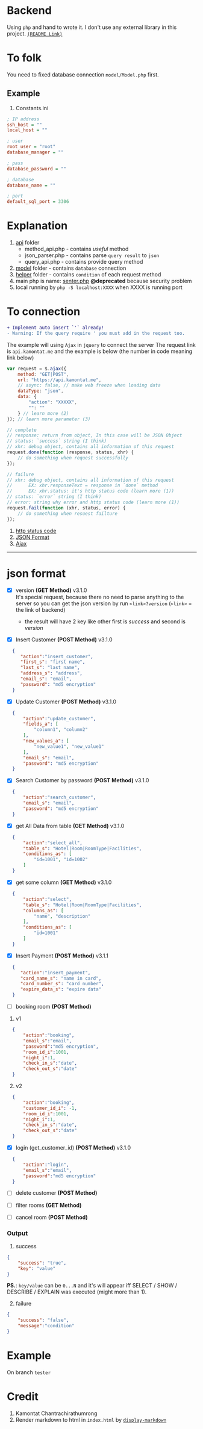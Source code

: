# Backend
Using `php` and hand to wrote it. I don't use any external library in this project. 
[`(README Link)`](https://github.com/Database-Systems-For-SKE/Backend/blob/master/README.md)

# To folk
You need to fixed database connection `model/Model.php` first.

## Example 
1. Constants.ini
```ini
; IP address
ssh_host = ""
local_host = ""

; user
root_user = "root"
database_manager = ""

; pass
database_password = ""

; database
database_name = ""

; port
default_sql_port = 3306

```

# Explanation
1. [api](api) folder
    - method_api.php - contains *useful* method
    - json_parser.php - contains parse `query result` to `json`
    - query_api.php - contains provide query method
2. [model](model) folder - contains `database` connection
3. [helper](helper) folder - contains `condition` of each request method 
4. main php is name: [senter.php](index.php) **@deprecated** because security problem
5. local running by `php -S localhost:XXXX` when XXXX is running port 

# To connection

```diff
+ Implement auto insert `'` already!
- Warning: If the query require ' you must add in the request too.
```

The example will using `Ajax` in `jquery` to connect the server
The request link is `api.kamontat.me` and the example is below (the number in code meaning link below)

```javascript
var request = $.ajax({
    method: "GET|POST",
    url: "https://api.kamontat.me",
    // async: false, // make web freeze when loading data
    dataType: "json",
    data: {
        "action": "XXXXX", 
        "": ""
    } // learn more (2)
}); // learn more parameter (3)

// complete
// response: return from object, In this case will be JSON Object
// status: `success` string (I think)
// xhr: debug object, contains all information of this request
request.done(function (response, status, xhr) {
    // do something when request successfully
});

// failure
// xhr: debug object, contains all information of this request
//      EX: xhr.responseText = response in `done` method
//      EX: xhr.status: it's http status code (learn more (1))
// status: `error` string (I think)
// error: string why error and http status code (learn more (1))
request.fail(function (xhr, status, error) {
    // do something when resuest failture
});
```

1. [http status code](https://en.wikipedia.org/wiki/List_of_HTTP_status_codes)
2. [JSON Format](#json-format)
3. [Ajax](http://api.jquery.com/jquery.ajax/)


------

# json format
- [X] version **(GET Method)** v3.1.0  
It's special request, because there no need to parse anything to the server
so you can get the json version by run `<link>?version` (`<link>` = the link of backend)
    - the result will have 2 key like other first is *success* and second is *version*

- [X] Insert Customer **(POST Method)** v3.1.0
```json
  {
     "action":"insert_customer",
     "first_s": "first name",
     "last_s": "last name",
     "address_s": "address",
     "email_s": "email",
     "password": "md5 encryption"
  }
```
 
- [X] Update Customer **(POST Method)** v3.1.0
```json
  {
      "action":"update_customer",
      "fields_a": [
          "column1", "column2"
      ],
      "new_values_a": [
          "new_value1", "new_value1"
      ],
      "email_s": "email",
      "password": "md5 encryption"
  }
```
  
- [X] Search Customer by password **(POST Method)** v3.1.0
```json
  {
      "action":"search_customer",
      "email_s": "email",
      "password": "md5 encryption"
  }
```

- [X] get All Data from table **(GET Method)** v3.1.0
```json
  {
      "action":"select_all",
      "table_s": "Hotel|Room|RoomType|Facilities",
      "conditions_as": [
          "id=1001", "id=1002"
      ]
  }
```

- [X] get some column **(GET Method)** v3.1.0
```json
  {
      "action":"select",
      "table_s": "Hotel|Room|RoomType|Facilities",
      "columns_as": [
          "name", "description"
      ],
      "conditions_as": [
          "id=1001"
      ]
  }
```

- [X] Insert Payment **(POST Method)** v3.1.1
```json
  {
     "action":"insert_payment",
     "card_name_s": "name in card",
     "card_number_s": "card number",
     "expire_data_s": "expire data"
  }
```

- [ ] booking room **(POST Method)**
1. v1
```json
  {
      "action":"booking",
      "email_s":"email",
      "password":"md5 encryption",
      "room_id_i":1001,
      "night_i":1,
      "check_in_s":"date",
      "check_out_s":"date"
  }
```
2. v2
```json
  {
      "action":"booking",
      "customer_id_i": -1,
      "room_id_i":1001,
      "night_i":1,
      "check_in_s":"date",
      "check_out_s":"date"
  }
```

- [X] login (get_customer_id) **(POST Method)** v3.1.0
```json
  {
      "action":"login",
      "email_s":"email",
      "password":"md5 encryption"
  }
```

- [ ] delete customer **(POST Method)**

- [ ] filter rooms **(GET Method)**

- [ ] cancel room **(POST Method)**


### Output
1. success
```json
{
    "success": "true", 
    "key": "value"
}
```
**PS.**: `key/value` can be `0...N` and it's will appear iff SELECT / SHOW / DESCRIBE / EXPLAIN was executed (might more than 1).

2. failure
```json
{
    "success": "false", 
    "message":"condition"
}
```


# Example
On branch `tester`

# Credit
1. Kamontat Chantrachirathumrong
2. Render markdown to html in `index.html` by [`display-markdown`](https://github.com/sawmac/display-markdown)
